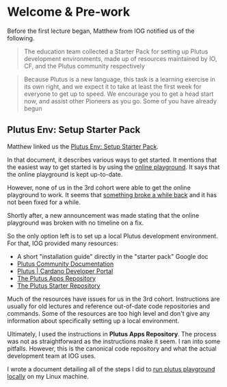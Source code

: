 # Welcome & Pre-work

Before the first lecture began, Matthew from IOG notified us of the following.

> The education team collected a Starter Pack for setting up Plutus development
> environments, made up of resources maintained by IO, CF, and the Plutus
> community respectively

> Because Plutus is a new language, this task is a learning exercise in its own
> right, and we expect it to take at least the first week for everyone to get up
> to speed. We encourage you to get a head start now, and assist other Pioneers
> as you go. Some of you have already begun

## Plutus Env: Setup Starter Pack

Matthew linked us the [Plutus Env: Setup Starter
Pack](https://docs.google.com/document/d/13112LHG9vVvNUs40oZSqZ-DF6_yFiT_SJZ2NaEmjMM4/edit?usp=sharing).

In that document, it describes various ways to get started. It mentions that the
easiest way to get started is by using the [online
playground](https://playground.plutus.iohkdev.io/). It says that the online
playground is kept up-to-date.

However, none of us in the 3rd cohort were able to get the online playground to
work. It seems that [something broke a while
back](https://github.com/input-output-hk/plutus-apps/issues/195) and it has not
been fixed for a while.

Shortly after, a new announcement was made stating that the online playground
was broken with no timeline on a fix.

So the only option left is to set up a local Plutus development environment. For
that, IOG provided many resources:

- A short "installation guide" directly in the "starter pack" Google doc
- [Plutus Community Documentation](https://docs.plutus-community.com/)
- [Plutus | Cardano Developer Portal](https://developers.cardano.org/docs/smart-contracts/plutus/)
- [The Plutus Apps Repository](https://github.com/input-output-hk/plutus-apps)
- [The Plutus Starter Repository](https://github.com/input-output-hk/plutus-starter)

Much of the resources have issues for us in the 3rd cohort. Instructions are
usually for old lectures and reference out-of-date code repositories and
commands. Some of the resources are too high level and don't give any
information about specifically setting up a local environment.

Ultimately, I used the instructions in **Plutus Apps Repository**. The process
was not as straightforward as the instructions make it seem. I ran into some
pitfalls. However, this is the canonical code repository and what the actual
development team at IOG uses.

I wrote a document detailing all of the steps I did to [run plutus playground
locally](../run-plutus-playground-locally.md) on my Linux machine.
